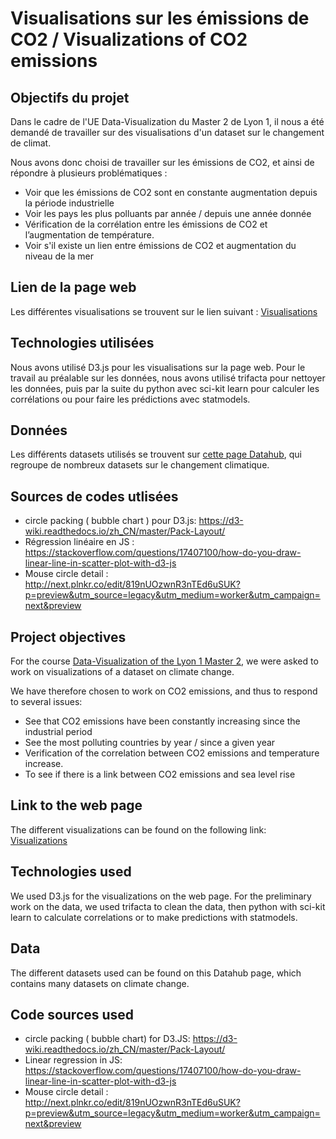 # Visualisations sur les émissions de CO2 / Visualizations of CO2 emissions

## Objectifs du projet
Dans le cadre de l'UE Data-Visualization du Master 2 de Lyon 1, il nous a été demandé de travailler sur des visualisations d'un dataset sur le changement de climat.

Nous avons donc choisi de travailler sur les émissions de CO2, et ainsi de répondre à plusieurs problématiques :

* Voir que les émissions de CO2 sont en constante augmentation depuis la période industrielle
* Voir les pays les plus polluants par année / depuis une année donnée
* Vérification de la corrélation entre les émissions de CO2 et l’augmentation de température.
* Voir s'il existe un lien entre émissions de CO2 et augmentation du niveau de la mer

## Lien de la page web
Les différentes visualisations se trouvent sur le lien suivant : [Visualisations](https://dataviz-groupe69.github.io/Dataviz-projet/)
 
## Technologies utilisées
Nous avons utilisé D3.js pour les visualisations sur la page web. Pour le travail au préalable sur les données, nous avons utilisé trifacta pour nettoyer les données, puis par la suite du python avec sci-kit learn pour calculer les corrélations ou pour faire les prédictions avec statmodels.

## Données
Les différents datasets utilisés se trouvent sur [cette page Datahub](https://datahub.io/collections/climate-change), qui regroupe de nombreux datasets sur le changement climatique.

## Sources de codes utlisées
*   circle packing ( bubble chart ) pour D3.js: https://d3-wiki.readthedocs.io/zh_CN/master/Pack-Layout/
*   Régression linéaire en JS : https://stackoverflow.com/questions/17407100/how-do-you-draw-linear-line-in-scatter-plot-with-d3-js
*   Mouse circle detail : http://next.plnkr.co/edit/819nUOzwnR3nTEd6uSUK?p=preview&utm_source=legacy&utm_medium=worker&utm_campaign=next&preview

## Project objectives

For the course [Data-Visualization of the Lyon 1 Master 2](https://lyondataviz.github.io/teaching/lyon1-m2/2018/), we were asked to work on visualizations of a dataset on climate change.

We have therefore chosen to work on CO2 emissions, and thus to respond to several issues:

* See that CO2 emissions have been constantly increasing since the industrial period
* See the most polluting countries by year / since a given year
* Verification of the correlation between CO2 emissions and temperature increase.
* To see if there is a link between CO2 emissions and sea level rise

## Link to the web page

The different visualizations can be found on the following link: [Visualizations](https://dataviz-groupe69.github.io/Dataviz-projet/)

## Technologies used

We used D3.js for the visualizations on the web page. For the preliminary work on the data, we used trifacta to clean the data, then python with sci-kit learn to calculate correlations or to make predictions with statmodels.

## Data

The different datasets used can be found on this Datahub page, which contains many datasets on climate change.

## Code sources used

* circle packing ( bubble chart) for D3.JS: https://d3-wiki.readthedocs.io/zh_CN/master/Pack-Layout/
* Linear regression in JS: https://stackoverflow.com/questions/17407100/how-do-you-draw-linear-line-in-scatter-plot-with-d3-js
* Mouse circle detail : http://next.plnkr.co/edit/819nUOzwnR3nTEd6uSUK?p=preview&utm_source=legacy&utm_medium=worker&utm_campaign=next&preview



